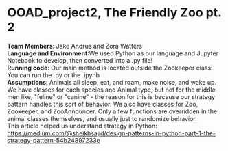 # OOAD_project2, The Friendly Zoo pt. 2

**Team Members**: Jake Andrus and Zora Watters <br/>
**Language and Environment**:We used Python as our language and Jupyter Notebook to develop, then converted into a .py file! <br/>
**Running code**: Our main method is located outside the Zookeeper class! You can run the .py or the .ipynb <br/>
**Assumptions**: Animals all sleep, eat, and roam, make noise, and wake up. <br/>
We have classes for each species and Animal type, but not for the middle men like, "feline" or "canine" - the reason for this is because our strategy pattern handles this sort of behavior. We also have classes for Zoo, Zookeeper, and ZooAnnouncer. Only a few functions are overridden in the animal classes themselves, and usually just to randomize behavior. <br/>
This article helped us understand strategy in Python: https://medium.com/@sheikhsajid/design-patterns-in-python-part-1-the-strategy-pattern-54b24897233e
